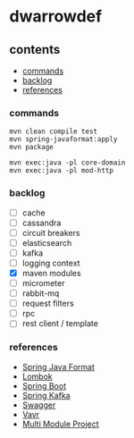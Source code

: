 # dwarrowdef

## contents

* [commands](#commands)
* [backlog](#backlog)
* [references](#references)

### commands

```
mvn clean compile test
mvn spring-javaformat:apply 
mvn package

mvn exec:java -pl core-domain
mvn exec:java -pl mod-http
```

### backlog

- [ ] cache
- [ ] cassandra
- [ ] circuit breakers
- [ ] elasticsearch
- [ ] kafka
- [ ] logging context
- [X] maven modules
- [ ] micrometer
- [ ] rabbit-mq
- [ ] request filters
- [ ] rpc
- [ ] rest client / template

### references

* [Spring Java Format](https://github.com/spring-io/spring-javaformat)
* [Lombok](https://projectlombok.org/features/all)
* [Spring Boot](https://docs.spring.io/spring-boot/docs/2.1.6.RELEASE/reference/html/index.html)
* [Spring Kafka](https://docs.spring.io/spring-kafka/reference/html/)
* [Swagger](https://editor.swagger.io/)
* [Vavr](https://www.vavr.io/vavr-docs/)
* [Multi Module Project](https://www.baeldung.com/maven-multi-module)